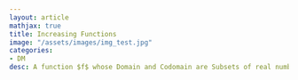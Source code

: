 ```yaml
---
layout: article
mathjax: true
title: Increasing Functions
image: "/assets/images/img_test.jpg"
categories:
- DM
desc: A function $f$ whose Domain and Codomain are Subsets of real numbers is called increasing function if $f(x) \leq f(y)$ whenever $x < y$
































































































































































































































































































































































 
imagealt: 
---
```


A function $f$ whose [Domain]({% post_url 2020-05-26-domain %}) and [Codomain]({% post_url 2020-05-27-codomain %}) are [Subsets]({% post_url 2020-05-03-subsets %}) of real numbers is called *increasing function* if $f(x) \leq f(y)$ whenever $x < y$
































































































































































































































































































































































